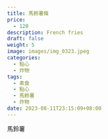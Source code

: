 ```yaml
---
title: 馬鈴薯條
price:
  - 120
description: French fries
draft: false
weight: 5
image: images/img_0323.jpeg
categories:
  - 點心
  - 炸物
tags:
  - 素食
  - 點心
  - 馬鈴薯
  - 炸物
date: 2023-08-11T23:15:09+08:00
---
```

馬鈴薯